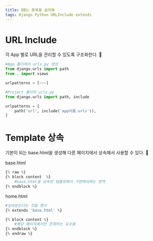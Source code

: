 ```yaml
---
title: DB는 중복을 싫어해
tags: Django Python URLInclude extends
---
```


URL Include
===
각 App 별로 URL을 관리할 수 있도록 구조화한다. &#128194;
```python
#App 폴더에서 urls.py 생성 
from django.urls import path
from . import views

urlpatterns = [~~~]
```
```python
#Project 폴더의 urls.py 
from django.urls import path, include

urlpatterns = [
    path('url', include('app이름.urls')),
]
```

Template 상속
===
기본이 되는 base.html을 생성해 다른 페이지에서 상속해서 사용할 수 있다. &#128196; 

base.html
```python
{% raw %}
{% block content  %}
    #base.html을 상속한 템플릿에서 구현해야하는 영역
{% endblock %}
```

home.html
```python
#상속받는다는 것을 명시
{% extends 'base.html' %}

{% block content %} 
    #해당 페이지에서만 존재하는 요소들
{% endblock %}
{% endraw %}
```

